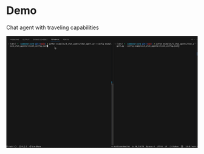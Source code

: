 # Demo

Chat agent with traveling capabilities

<p align="center">
<img width="800px" src="../../assets/gifs/travel_demo.gif" />
</p>